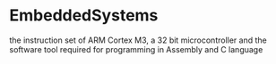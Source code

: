 # EmbeddedSystems
the instruction set of ARM Cortex M3, a 32 bit microcontroller and the software tool required for programming in Assembly and C language

